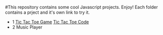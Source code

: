 #This repository contains some cool Javascript projects. Enjoy!
Each folder contains a prject and it's own link to try it.

- 1 [Tic Tac Toe Game](https://thebird97.github.io/JavaScriptProjects/TicTacToe/index.html) 
  [Tic Tac Toe Code](https://github.com/thebird97/JavaScriptProjects/tree/master/TicTacToe) 
- 2 Music Player
